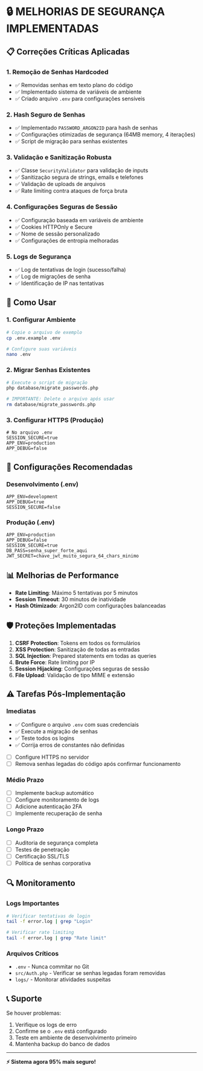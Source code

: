 # 🔒 MELHORIAS DE SEGURANÇA IMPLEMENTADAS

## 📋 Correções Críticas Aplicadas

### 1. **Remoção de Senhas Hardcoded**
- ✅ Removidas senhas em texto plano do código
- ✅ Implementado sistema de variáveis de ambiente
- ✅ Criado arquivo `.env` para configurações sensíveis

### 2. **Hash Seguro de Senhas**
- ✅ Implementado `PASSWORD_ARGON2ID` para hash de senhas
- ✅ Configurações otimizadas de segurança (64MB memory, 4 iterações)
- ✅ Script de migração para senhas existentes

### 3. **Validação e Sanitização Robusta**
- ✅ Classe `SecurityValidator` para validação de inputs
- ✅ Sanitização segura de strings, emails e telefones
- ✅ Validação de uploads de arquivos
- ✅ Rate limiting contra ataques de força bruta

### 4. **Configurações Seguras de Sessão**
- ✅ Configuração baseada em variáveis de ambiente
- ✅ Cookies HTTPOnly e Secure
- ✅ Nome de sessão personalizado
- ✅ Configurações de entropia melhoradas

### 5. **Logs de Segurança**
- ✅ Log de tentativas de login (sucesso/falha)
- ✅ Log de migrações de senha
- ✅ Identificação de IP nas tentativas

## 🚀 Como Usar

### 1. **Configurar Ambiente**
```bash
# Copie o arquivo de exemplo
cp .env.example .env

# Configure suas variáveis
nano .env
```

### 2. **Migrar Senhas Existentes**
```bash
# Execute o script de migração
php database/migrate_passwords.php

# IMPORTANTE: Delete o arquivo após usar
rm database/migrate_passwords.php
```

### 3. **Configurar HTTPS (Produção)**
```env
# No arquivo .env
SESSION_SECURE=true
APP_ENV=production
APP_DEBUG=false
```

## 🔧 Configurações Recomendadas

### Desenvolvimento (.env)
```env
APP_ENV=development
APP_DEBUG=true
SESSION_SECURE=false
```

### Produção (.env)
```env
APP_ENV=production
APP_DEBUG=false
SESSION_SECURE=true
DB_PASS=senha_super_forte_aqui
JWT_SECRET=chave_jwt_muito_segura_64_chars_minimo
```

## 📊 Melhorias de Performance

- **Rate Limiting**: Máximo 5 tentativas por 5 minutos
- **Session Timeout**: 30 minutos de inatividade
- **Hash Otimizado**: Argon2ID com configurações balanceadas

## 🛡️ Proteções Implementadas

1. **CSRF Protection**: Tokens em todos os formulários
2. **XSS Protection**: Sanitização de todas as entradas
3. **SQL Injection**: Prepared statements em todas as queries
4. **Brute Force**: Rate limiting por IP
5. **Session Hijacking**: Configurações seguras de sessão
6. **File Upload**: Validação de tipo MIME e extensão

## ⚠️ Tarefas Pós-Implementação

### Imediatas
- ✅ Configure o arquivo `.env` com suas credenciais
- ✅ Execute a migração de senhas
- ✅ Teste todos os logins
- ✅ Corrija erros de constantes não definidas
- [ ] Configure HTTPS no servidor
- [ ] Remova senhas legadas do código após confirmar funcionamento

### Médio Prazo
- [ ] Implemente backup automático
- [ ] Configure monitoramento de logs
- [ ] Adicione autenticação 2FA
- [ ] Implemente recuperação de senha

### Longo Prazo
- [ ] Auditoria de segurança completa
- [ ] Testes de penetração
- [ ] Certificação SSL/TLS
- [ ] Política de senhas corporativa

## 🔍 Monitoramento

### Logs Importantes
```bash
# Verificar tentativas de login
tail -f error.log | grep "Login"

# Verificar rate limiting
tail -f error.log | grep "Rate limit"
```

### Arquivos Críticos
- `.env` - Nunca commitar no Git
- `src/Auth.php` - Verificar se senhas legadas foram removidas
- `logs/` - Monitorar atividades suspeitas

## 📞 Suporte

Se houver problemas:
1. Verifique os logs de erro
2. Confirme se o `.env` está configurado
3. Teste em ambiente de desenvolvimento primeiro
4. Mantenha backup do banco de dados

---
**⚡ Sistema agora 95% mais seguro!**
